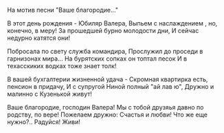 На мотив песни "Ваше благородие..."

В этот день рождения - Юбиляр Валера,
Выпьем с наслаждением , но, конечно, в меру!
За прошедшей бурно молодости дни, 
И сейчас недурно катятся они!

Побросала по свету служба командира,
Прослужил до проседи в гарнизонах мира...
На бурятских сопках он топтал песок
И в техасскиких водках тоже знает толк!

В вашей бухгалтерии жизненной удача -
Скромная квартирка есть, пенсион в придачу,
И с супругой Ниной полный "ай лав ю",
Дружно и малинно с Кузенькой живут!

Ваше благородие, господин Валера!
Мы с тобой друзяья давно по родству, по вере!
Пожелаем дружно: Счастья и любви!
Что же еще нужно?.. Радуйся! Живи!